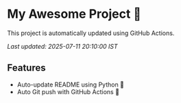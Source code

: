 # My Awesome Project 🚀

This project is automatically updated using GitHub Actions.

_Last updated: 2025-07-11 20:10:00 IST_

## Features
- Auto-update README using Python 🐍
- Auto Git push with GitHub Actions 🤖
